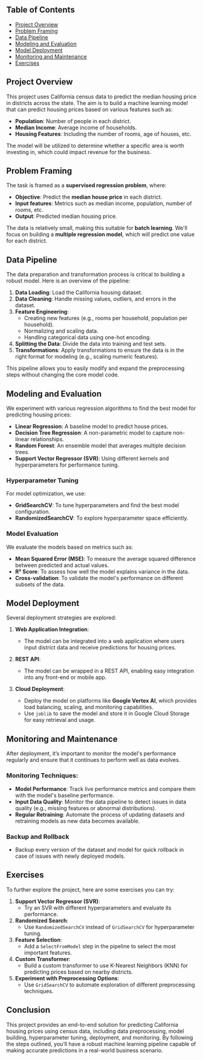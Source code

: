 

## Table of Contents
- [Project Overview](#project-overview)
- [Problem Framing](#problem-framing)
- [Data Pipeline](#data-pipeline)
- [Modeling and Evaluation](#modeling-and-evaluation)
- [Model Deployment](#model-deployment)
- [Monitoring and Maintenance](#monitoring-and-maintenance)
- [Exercises](#exercises)

## Project Overview

This project uses California census data to predict the median housing price in districts across the state. The aim is to build a machine learning model that can predict housing prices based on various features such as:
- **Population**: Number of people in each district.
- **Median Income**: Average income of households.
- **Housing Features**: Including the number of rooms, age of houses, etc.

The model will be utilized to determine whether a specific area is worth investing in, which could impact revenue for the business.

## Problem Framing

The task is framed as a **supervised regression problem**, where:
- **Objective**: Predict the **median house price** in each district.
- **Input features**: Metrics such as median income, population, number of rooms, etc.
- **Output**: Predicted median housing price.
  
The data is relatively small, making this suitable for **batch learning**. We'll focus on building a **multiple regression model**, which will predict one value for each district. 

## Data Pipeline

The data preparation and transformation process is critical to building a robust model. Here is an overview of the pipeline:

1. **Data Loading**: Load the California housing dataset.
2. **Data Cleaning**: Handle missing values, outliers, and errors in the dataset.
3. **Feature Engineering**:
   - Creating new features (e.g., rooms per household, population per household).
   - Normalizing and scaling data.
   - Handling categorical data using one-hot encoding.
4. **Splitting the Data**: Divide the data into training and test sets.
5. **Transformations**: Apply transformations to ensure the data is in the right format for modeling (e.g., scaling numeric features).

This pipeline allows you to easily modify and expand the preprocessing steps without changing the core model code.

## Modeling and Evaluation

We experiment with various regression algorithms to find the best model for predicting housing prices:
- **Linear Regression**: A baseline model to predict house prices.
- **Decision Tree Regression**: A non-parametric model to capture non-linear relationships.
- **Random Forest**: An ensemble model that averages multiple decision trees.
- **Support Vector Regressor (SVR)**: Using different kernels and hyperparameters for performance tuning.

### Hyperparameter Tuning
For model optimization, we use:
- **GridSearchCV**: To tune hyperparameters and find the best model configuration.
- **RandomizedSearchCV**: To explore hyperparameter space efficiently.

### Model Evaluation
We evaluate the models based on metrics such as:
- **Mean Squared Error (MSE)**: To measure the average squared difference between predicted and actual values.
- **R² Score**: To assess how well the model explains variance in the data.
- **Cross-validation**: To validate the model's performance on different subsets of the data.

## Model Deployment

Several deployment strategies are explored:

1. **Web Application Integration**:
   - The model can be integrated into a web application where users input district data and receive predictions for housing prices.
   
2. **REST API**:
   - The model can be wrapped in a REST API, enabling easy integration into any front-end or mobile app.

3. **Cloud Deployment**:
   - Deploy the model on platforms like **Google Vertex AI**, which provides load balancing, scaling, and monitoring capabilities.
   - Use `joblib` to save the model and store it in Google Cloud Storage for easy retrieval and usage.

## Monitoring and Maintenance

After deployment, it’s important to monitor the model's performance regularly and ensure that it continues to perform well as data evolves.

### Monitoring Techniques:
- **Model Performance**: Track live performance metrics and compare them with the model's baseline performance.
- **Input Data Quality**: Monitor the data pipeline to detect issues in data quality (e.g., missing features or abnormal distributions).
- **Regular Retraining**: Automate the process of updating datasets and retraining models as new data becomes available.

### Backup and Rollback
- Backup every version of the dataset and model for quick rollback in case of issues with newly deployed models.

## Exercises

To further explore the project, here are some exercises you can try:
1. **Support Vector Regressor (SVR)**:
   - Try an SVR with different hyperparameters and evaluate its performance.
2. **Randomized Search**:
   - Use `RandomizedSearchCV` instead of `GridSearchCV` for hyperparameter tuning.
3. **Feature Selection**:
   - Add a `SelectFromModel` step in the pipeline to select the most important features.
4. **Custom Transformer**:
   - Build a custom transformer to use K-Nearest Neighbors (KNN) for predicting prices based on nearby districts.
5. **Experiment with Preprocessing Options**:
   - Use `GridSearchCV` to automate exploration of different preprocessing techniques.

## Conclusion

This project provides an end-to-end solution for predicting California housing prices using census data, including data preprocessing, model building, hyperparameter tuning, deployment, and monitoring. By following the steps outlined, you’ll have a robust machine learning pipeline capable of making accurate predictions in a real-world business scenario.

